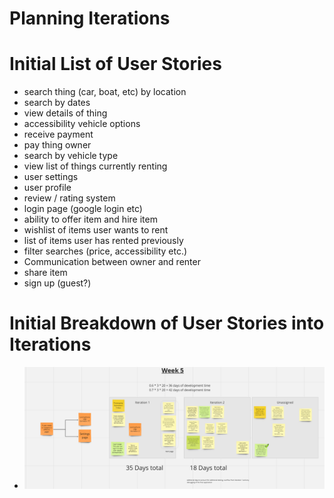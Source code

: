 # Planning Iterations

# Initial List of User Stories
* search thing (car, boat, etc) by location
* search by dates
* view details of thing
* accessibility vehicle options
* receive payment
* pay thing owner
* search by vehicle type
* view list of things currently renting
* user settings
* user profile
* review / rating system
* login page (google login etc)
* ability to offer item and hire item
* wishlist of items user wants to rent
* list of items user has rented previously
* filter searches (price, accessibility etc.)
* Communication between owner and renter
* share item
* sign up (guest?)

# Initial Breakdown of User Stories into Iterations
* ![image](/images/Iteration_planning.png)

